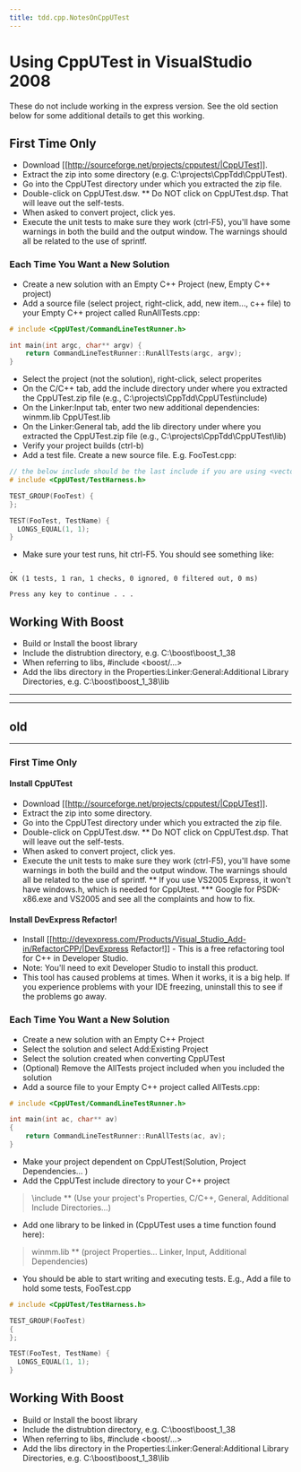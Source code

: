 ```yaml
---
title: tdd.cpp.NotesOnCppUTest
---
```

# Using CppUTest in VisualStudio 2008
These do not include working in the express version. See the old section below for some additional details to get this working.

## First Time Only
* Download [[http://sourceforge.net/projects/cpputest/|CppUTest]].
* Extract the zip into some directory (e.g. C:\projects\CppTdd\CppUTest).
* Go into the CppUTest directory under which you extracted the zip file.
* Double-click on CppUTest.dsw.
** Do NOT click on CppUTest.dsp. That will leave out the self-tests.
* When asked to convert project, click yes.
* Execute the unit tests to make sure they work (ctrl-F5), you'll have some warnings in both the build and the output window. The warnings should all be related to the use of sprintf.

### Each Time You Want a New Solution
* Create a new solution with an Empty C++ Project (new, Empty C++ project)
* Add a source file (select project, right-click, add, new item..., c++ file) to your Empty C++ project called RunAllTests.cpp:
```cpp
# include <CppUTest/CommandLineTestRunner.h>

int main(int argc, char** argv) {
    return CommandLineTestRunner::RunAllTests(argc, argv);
}
```
* Select the project (not the solution), right-click, select properites
* On the  C/C++ tab, add the include directory under where you extracted the CppUTest.zip file (e.g., C:\projects\CppTdd\CppUTest\include)
* On the Linker:Input tab, enter two new additional dependencies: winmm.lib CppUTest.lib
* On the Linker:General tab, add the lib directory under where you extracted the CppUTest.zip file (e.g., C:\projects\CppTdd\CppUTest\lib)
* Verify your project builds (ctrl-b)
* Add a test file. Create a new source file. E.g. FooTest.cpp:
```cpp
// the below include should be the last include if you are using <vector>, <string>, etc.
# include <CppUTest/TestHarness.h>

TEST_GROUP(FooTest) {
};

TEST(FooTest, TestName) {
  LONGS_EQUAL(1, 1);
}
```
* Make sure your test runs, hit ctrl-F5. You should see something like:
```
.
OK (1 tests, 1 ran, 1 checks, 0 ignored, 0 filtered out, 0 ms)

Press any key to continue . . .
```

## Working With Boost
* Build or Install the boost library
* Include the distrubtion directory, e.g. C:\boost\boost_1_38
* When referring to libs, #include <boost/...>
* Add the libs directory in the Properties:Linker:General:Additional Library Directories, e.g. C:\boost\boost_1_38\lib

----
----
old
----
----
### First Time Only
#### Install CppUTest
* Download [[http://sourceforge.net/projects/cpputest/|CppUTest]].
* Extract the zip into some directory.
* Go into the CppUTest directory under which you extracted the zip file.
* Double-click on CppUTest.dsw.
** Do NOT click on CppUTest.dsp. That will leave out the self-tests.
* When asked to convert project, click yes.
* Execute the unit tests to make sure they work (ctrl-F5), you'll have some warnings in both the build and the output window. The warnings should all be related to the use of sprintf.
** If you use VS2005 Express, it won't have windows.h, which is needed for CppUtest.
*** Google for PSDK-x86.exe and VS2005 and see all the complaints and how to fix.

#### Install DevExpress Refactor!
* Install [[http://devexpress.com/Products/Visual_Studio_Add-in/RefactorCPP/|DevExpress Refactor!]] - This is a free refactoring tool for C++ in Developer Studio.
* Note: You'll need to exit Developer Studio to install this product.
* This tool has caused problems at times. When it works, it is a big help. If you experience problems with your IDE freezing, uninstall this to see if the problems go away.

### Each Time You Want a New Solution
* Create a new solution with an Empty C++ Project
* Select the solution and select Add:Existing Project
* Select the solution created when converting CppUTest
* (Optional) Remove the AllTests project included when you included the solution
* Add a source file to your Empty C++ project called AllTests.cpp:
```cpp
# include <CppUTest/CommandLineTestRunner.h>

int main(int ac, char** av)
{
    return CommandLineTestRunner::RunAllTests(ac, av);
}
```
* Make your project dependent on CppUTest(Solution, Project Dependencies... )
* Add the CppUTest include directory to your C++ project
> <path of CppUTest project>\include
** (Use your project's Properties, C/C++, General, Additional Include Directories...)
* Add one library to be linked in (CppUTest uses a time function found here):
> winmm.lib
** (project Properties... Linker, Input, Additional Dependencies)
* You should be able to start writing and executing tests. E.g., Add a file to hold some tests, FooTest.cpp
```cpp
# include <CppUTest/TestHarness.h>

TEST_GROUP(FooTest)
{
};

TEST(FooTest, TestName) {
  LONGS_EQUAL(1, 1);
}
```
## Working With Boost
* Build or Install the boost library
* Include the distrubtion directory, e.g. C:\boost\boost_1_38
* When referring to libs, #include <boost/...>
* Add the libs directory in the Properties:Linker:General:Additional Library Directories, e.g. C:\boost\boost_1_38\lib
